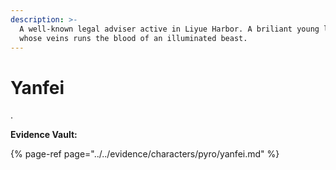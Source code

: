 ```yaml
---
description: >-
  A well-known legal adviser active in Liyue Harbor. A briliant young lady in
  whose veins runs the blood of an illuminated beast.
---
```


# Yanfei

.

**Evidence Vault:**

{% page-ref page="../../evidence/characters/pyro/yanfei.md" %}



